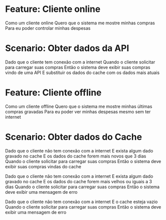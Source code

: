 # Feature: Cliente online

Como um cliente online
Quero que o sistema me mostre minhas compras
Para eu poder controlar minhas despesas

# Scenario: Obter dados da API

Dado que o cliente tem conexão com a internet
Quando o cliente solicitar para carregar suas compras
Então o sistema deve exibir suas compras vindo de uma API
E substituir os dados do cache com os dados mais atuais

# Feature: Cliente offline

Como um cliente offline
Quero que o sistema me mostre minhas últimas compras gravadas
Para eu poder ver minhas despesas mesmo sem ter internet

# Scenario: Obter dados do Cache

Dado que o cliente não tem conexão com a internet
E exista algum dado gravado no cache
E os dados do cache forem mais novos que 3 dias
Quando o cliente solicitar para carregar suas compras
Então o sistema deve exibir suas compras vindas do cache

Dado que o cliente não tem conexão com a internet
E exista algum dado gravado no cache
E os dados do cache forem mais velhos ou iguais a 3 dias
Quando o cliente solicitar para carregar suas compras
Então o sistema deve exibir uma mensagem de erro

Dado que o cliente não tem conexão com a internet
E o cache esteja vazio
Quando o cliente solicitar para carregar suas compras
Então o sistema deve exibir uma mensagem de erro